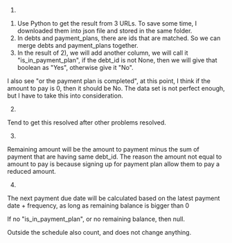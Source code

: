 1.
1) Use Python to get the result from 3 URLs. To save some time, I downloaded them into json file and stored in the same folder. 
2) In debts and payment_plans, there are ids that are matched. So we can merge debts and payment_plans together.
3) In the result of 2), we will add another column, we will call it "is_in_payment_plan", if the debt_id is not None, then we will give that boolean as "Yes", otherwise give it "No".

I also see "or the payment plan is completed", at this point, I think if the amount to pay is 0, then it should be No. The data set is not perfect enough, but I have to take this into consideration. 

2. 
Tend to get this resolved after other problems resolved.

3. 
Remaining amount will be the amount to payment minus the sum of payment that are having same debt_id.
The reason the amount not equal to amount to pay is because signing up for payment plan allow them to pay a reduced amount.

4. 
The next payment due date will be calculated based on the latest payment date + frequency, as long as remaining balance is bigger than 0

If no "is_in_payment_plan", or no remaining balance, then null.

Outside the schedule also count, and does not change anything.